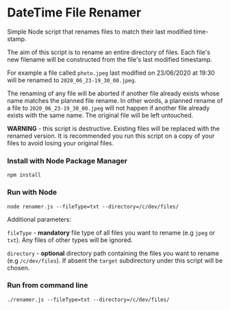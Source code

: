 # DateTime File Renamer

Simple Node script that renames files to match their last modified time-stamp.

The aim of this script is to rename an entire directory of files. Each file's new filename will be constructed from the file's last modified timestamp.

For example a file called `photo.jpeg` last modified on 23/06/2020 at 19:30 will be renamed to `2020_06_23-19_30_00.jpeg`.

The renaming of any file will be aborted if another file already exists whose name matches the planned file rename. In other words, a planned rename of a file to `2020_06_23-19_30_00.jpeg` will not happen if another file already exists with the same name. The original file will be left untouched.

**WARNING** - this script is destructive. Existing files will be replaced with the renamed version. It is recommended you run this script on a copy of your files to avoid losing your original files.

### Install with Node Package Manager

```
npm install
```

### Run with Node

```
node renamer.js --fileType=txt --directory=/c/dev/files/
```

Additional parameters:

`fileType` - **mandatory** file type of all files you want to rename (e.g `jpeg` or `txt`). Any files of other types will be ignored.

`directory` - **optional** directory path containing the files you want to rename (e.g `/c/dev/files`). If absent the `target` subdirectory under this script will be chosen.


### Run from command line

```
./renamer.js --fileType=txt --directory=/c/dev/files/
```